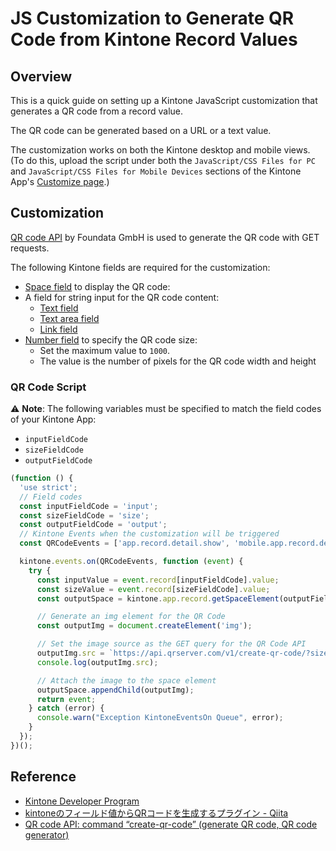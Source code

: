 # JS Customization to Generate QR Code from Kintone Record Values


## Overview

This is a quick guide on setting up a Kintone JavaScript customization that generates a QR code from a record value.

The QR code can be generated based on a URL or a text value.

The customization works on both the Kintone desktop and mobile views. (To do this, upload the script under both the `JavaScript/CSS Files for PC` and `JavaScript/CSS Files for Mobile Devices` sections of the Kintone App's [Customize page](https://get.kintone.help/k/en/id/040556.html).)


## Customization

[QR code API](https://goqr.me/api/) by Foundata GmbH is used to generate the QR code with GET requests.

The following Kintone fields are required for the customization:
* [Space field](https://get.kintone.help/k/en/id/040515.html) to display the QR code:
* A field for string input for the QR code content:
  * [Text field](https://get.kintone.help/k/en/id/040539.html)
  * [Text area field](https://get.kintone.help/k/en/id/040538.html)
  * [Link field](https://get.kintone.help/k/en/id/040532.html)
* [Number field](https://get.kintone.help/k/en/id/040534.html) to specify the QR code size:
  * Set the maximum value to `1000`.
  * The value is the number of pixels for the QR code width and height


### QR Code Script

⚠️ **Note**: The following variables must be specified to match the field codes of your Kintone App:
* `inputFieldCode`
* `sizeFieldCode`
* `outputFieldCode`

```javascript
(function () {
  'use strict';
  // Field codes
  const inputFieldCode = 'input';
  const sizeFieldCode = 'size';
  const outputFieldCode = 'output';
  // Kintone Events when the customization will be triggered
  const QRCodeEvents = ['app.record.detail.show', 'mobile.app.record.detail.show'];

  kintone.events.on(QRCodeEvents, function (event) {
    try {
      const inputValue = event.record[inputFieldCode].value;
      const sizeValue = event.record[sizeFieldCode].value;
      const outputSpace = kintone.app.record.getSpaceElement(outputFieldCode) || kintone.mobile.app.record.getSpaceElement(outputFieldCode);

      // Generate an img element for the QR Code
      const outputImg = document.createElement('img');

      // Set the image source as the GET query for the QR Code API
      outputImg.src = `https://api.qrserver.com/v1/create-qr-code/?size=${sizeValue}x${sizeValue}&data=${inputValue}`;
      console.log(outputImg.src);

      // Attach the image to the space element
      outputSpace.appendChild(outputImg);
      return event;
    } catch (error) {
      console.warn("Exception KintoneEventsOn Queue", error);
    }
  });
})();
```


## Reference

* [Kintone Developer Program](https://kintone.dev/en/)
* [kintoneのフィールド値からQRコードを生成するプラグイン - Qiita](https://qiita.com/spica/items/6f7eed5efa8cf4f74167)
* [QR code API: command “create-qr-code” (generate QR code, QR code generator)](https://goqr.me/api/doc/create-qr-code/)
